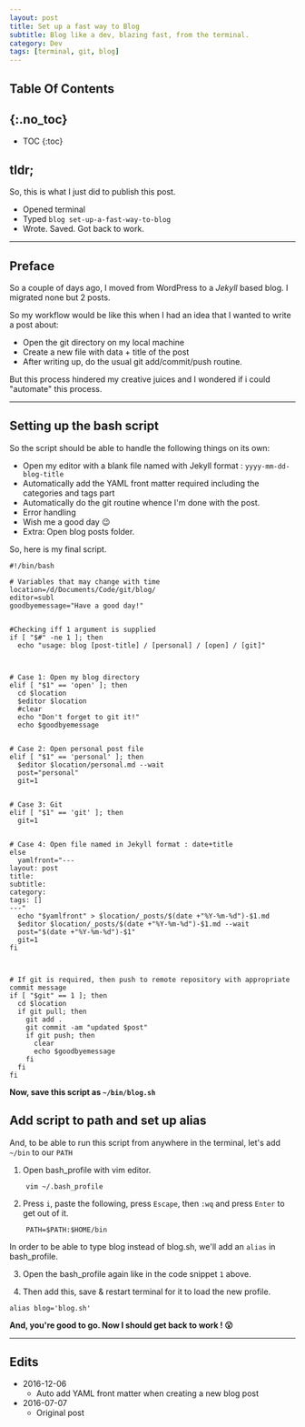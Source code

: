 ```yaml
---
layout: post
title: Set up a fast way to Blog
subtitle: Blog like a dev, blazing fast, from the terminal.
category: Dev
tags: [terminal, git, blog]
---
```



## Table Of Contents
{:.no_toc}
---
- TOC
{:toc}


## tldr;
So, this is what I just did to publish this post.

- Opened terminal
- Typed `blog set-up-a-fast-way-to-blog`
- Wrote. Saved. Got back to work.

------

## Preface

So a couple of days ago, I moved from WordPress to a _Jekyll_ based blog. I migrated none but 2 posts. 

So my workflow would be like this when I had an idea that I wanted to write a post about:

- Open the git directory on my local machine
- Create a new file with data + title of the post
- After writing up, do the usual git add/commit/push routine.

But this process hindered my creative juices and I wondered if i could "automate" this process.

------

## Setting up the bash script

So the script should be able to handle the following things on its own:

- Open my editor with a blank file named with Jekyll format : `yyyy-mm-dd-blog-title`
- Automatically add the YAML front matter required including the categories and tags part
- Automatically do the git routine whence I'm done with the post.
- Error handling
- Wish me a good day :wink:
- Extra: Open blog posts folder.

So, here is my final script.

```shell
#!/bin/bash

# Variables that may change with time
location=/d/Documents/Code/git/blog/
editor=subl
goodbyemessage="Have a good day!"


#Checking iff 1 argument is supplied
if [ "$#" -ne 1 ]; then
  echo "usage: blog [post-title] / [personal] / [open] / [git]"



# Case 1: Open my blog directory
elif [ "$1" == 'open' ]; then
  cd $location   
  $editor $location
  #clear
  echo "Don't forget to git it!"
  echo $goodbyemessage


# Case 2: Open personal post file
elif [ "$1" == 'personal' ]; then
  $editor $location/personal.md --wait
  post="personal"
  git=1


# Case 3: Git
elif [ "$1" == 'git' ]; then
  git=1


# Case 4: Open file named in Jekyll format : date+title
else 
  yamlfront="---
layout: post
title: 
subtitle: 
category: 
tags: []
---"
  echo "$yamlfront" > $location/_posts/$(date +"%Y-%m-%d")-$1.md
  $editor $location/_posts/$(date +"%Y-%m-%d")-$1.md --wait
  post="$(date +"%Y-%m-%d")-$1"
  git=1
fi



# If git is required, then push to remote repository with appropriate commit message
if [ "$git" == 1 ]; then
  cd $location
  if git pull; then
    git add .
    git commit -am "updated $post"
    if git push; then
      clear
      echo $goodbyemessage
    fi
  fi
fi  
```

**Now, save this script as `~/bin/blog.sh`**

## Add script to path and set up alias

And, to be able to run this script from anywhere in the terminal, let's add `~/bin` to our `PATH`

1. Open bash_profile with vim editor. <br>

```
    vim ~/.bash_profile
```

2. Press `i`, paste the following, press `Escape`, then `:wq` and press `Enter` to get out of it. <br>

```
    PATH=$PATH:$HOME/bin
```

In order to be able to type blog instead of blog.sh, we'll add an `alias` in bash_profile.  

3. Open the bash_profile again like in the code snippet `1` above.  

4. Then add this, save & restart terminal for it to load the new profile.

```shell
alias blog='blog.sh'
```

**And, you're good to go. Now I should get back to work ! :open_mouth:**





------

## Edits

- 2016-12-06
  - Auto add YAML front matter when creating a new blog post
- 2016-07-07
  - Original post